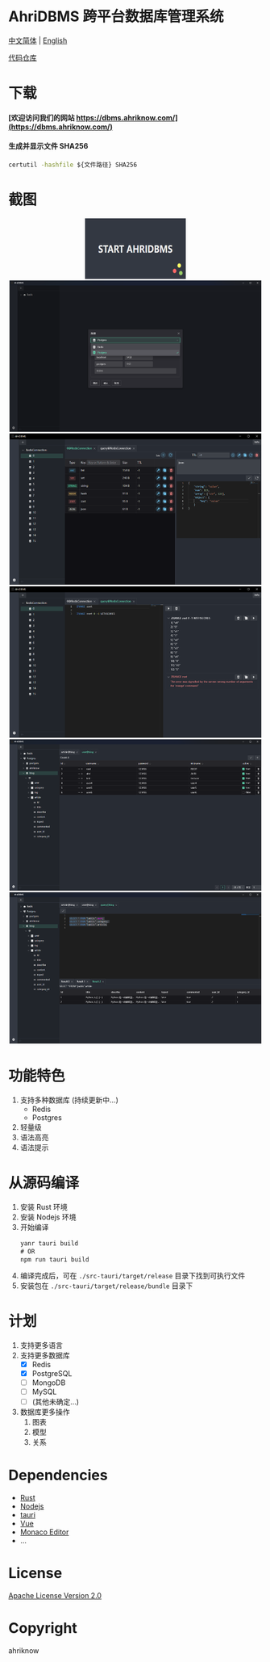 # AhriDBMS 跨平台数据库管理系统

[中文简体](.) | [English](./README.en.md)

[代码仓库](https://git.ahriknow.com/ahriknow/ahridbms-client-rust)

# 下载
#### [欢迎访问我们的网站 https://dbms.ahriknow.com/](https://dbms.ahriknow.com/)

#### 生成并显示文件 SHA256
```cmd
certutil -hashfile ${文件路径} SHA256
```
# 截图

<div align=center>
<img src="./screenshot/0.png" style="width: 200px; height: 120px">
</div>
<div align=center>
<img src="./screenshot/1.png" style="width: 500px; height: 300px">
</div>
<div align=center>
<img src="./screenshot/2.png" style="width: 500px; height: 300px">
</div>
<div align=center>
<img src="./screenshot/3.png" style="width: 500px; height: 300px">
</div>
<div align=center>
<img src="./screenshot/4.png" style="width: 500px; height: 300px">
</div>
<div align=center>
<img src="./screenshot/5.png" style="width: 500px; height: 300px">
</div>

# 功能特色
1. 支持多种数据库 (持续更新中...)
   - Redis
   - Postgres
2. 轻量级
3. 语法高亮
4. 语法提示

# 从源码编译
1. 安装 Rust 环境
2. 安装 Nodejs 环境
3. 开始编译
   ```shell
   yanr tauri build
   # OR
   npm run tauri build
   ```
4. 编译完成后，可在 `./src-tauri/target/release` 目录下找到可执行文件
5. 安装包在 `./src-tauri/target/release/bundle` 目录下

# 计划
1. 支持更多语言
2. 支持更多数据库
   - [x] Redis
   - [x] PostgreSQL
   - [ ] MongoDB
   - [ ] MySQL
   - [ ] (其他未确定...)
3. 数据库更多操作
   1. 图表
   2. 模型
   3. 关系

# Dependencies
- [Rust](https://www.rust-lang.org/)
- [Nodejs](https://nodejs.org/)
- [tauri](https://tauri.app/)
- [Vue](https://vuejs.org/)
- [Monaco Editor](https://microsoft.github.io/monaco-editor/)
- ...

# License
[Apache License Version 2.0](./LICENSE)

# Copyright
ahriknow


